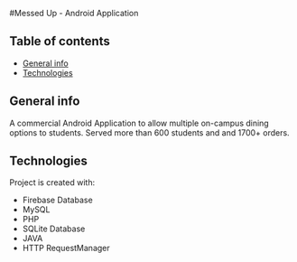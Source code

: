 #Messed Up - Android Application

## Table of contents
* [General info](#general-info)
* [Technologies](#technologies)


## General info
 A commercial Android Application to allow multiple on-campus dining options to students.
 Served more than 600 students and and 1700+ orders.
	
## Technologies
Project is created with:
* Firebase Database
* MySQL
* PHP
* SQLite Database
* JAVA
* HTTP RequestManager
	
